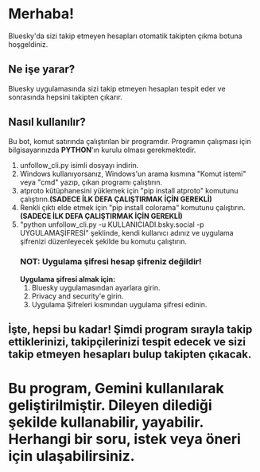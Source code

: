 # Merhaba!
Bluesky'da sizi takip etmeyen hesapları otomatik takipten çıkma botuna hoşgeldiniz.

## Ne işe yarar?
Bluesky uygulamasında sizi takip etmeyen hesapları tespit eder ve sonrasında hepsini takipten çıkarır.

## Nasıl kullanılır? 
Bu bot, komut satırında çalıştırılan bir programdır. Programın çalışması için bilgisayarınızda **PYTHON**'ın kurulu olması gerekmektedir.

1. unfollow_cli.py isimli dosyayı indirin.
2. Windows kullanıyorsanız, Windows'un arama kısmına "Komut istemi" veya "cmd" yazıp, çıkan programı çalıştırın.
3. atproto kütüphanesini yüklemek için "pip install atproto" komutunu çalıştırın.**(SADECE İLK DEFA ÇALIŞTIRMAK İÇİN GEREKLİ)**
4. Renkli çıktı elde etmek için "pip install colorama" komutunu çalıştırın.**(SADECE İLK DEFA ÇALIŞTIRMAK İÇİN GEREKLİ)**
5. "python unfollow_cli.py -u KULLANICIADI.bsky.social -p UYGULAMAŞİFRESİ" şeklinde, kendi kullanıcı adınız ve uygulama şifrenizi düzenleyecek şekilde bu komutu çalıştırın.
   ### NOT: Uygulama şifresi hesap şifreniz değildir!
   **Uygulama şifresi almak için:**
   1. Bluesky uygulamasından ayarlara girin.
   2. Privacy and security'e girin.
   3. Uygulama Şifreleri kısmından uygulama şifresi edinin.

## İşte, hepsi bu kadar! Şimdi program sırayla takip ettiklerinizi, takipçilerinizi tespit edecek ve sizi takip etmeyen hesapları bulup takipten çıkacak.

# Bu program, Gemini kullanılarak geliştirilmiştir. Dileyen dilediği şekilde kullanabilir, yayabilir. Herhangi bir soru, istek veya öneri için ulaşabilirsiniz.

